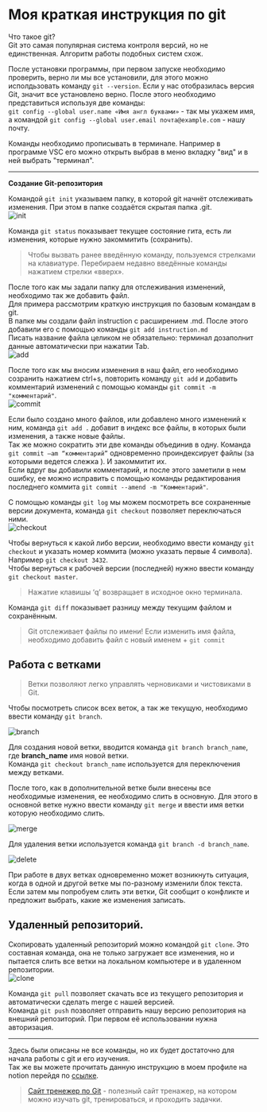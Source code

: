 # Моя краткая инструкция по git

Что такое git?  
Git это самая популярная система контроля версий, но не единственная. Алгоритм работы подобных систем схож.

После установки программы, при первом запуске необходимо проверить, верно ли мы все установили, для этого можно исполдьзовать команду `git --version`. Если у нас отобразилась версия Git, значит все установлено верно. После этого необходимо представиться используя две команды:  
`git config --global user.name «Имя англ буквами»` - так мы укажем имя,  а командой `git config --global user.email почта@example.com` - нашу почту.

Команды необходимо прописывать в терминале. Например в программе VSC его можно открыть выбрав в меню вкладку "вид" и в ней выбрать "терминал". 
****
**Создание Git-репозитория** 

Командой `git init` указываем папку, в которой git начнёт отслеживать изменения. При этом в папке создаётся скрытая папка .git.  
![init](.\images\1.png)

Команда `git status` показывает текущее состояние гита, есть ли изменения, которые нужно закоммитить (сохранить).

>Чтобы вызвать ранее введённую команду, пользуемся стрелками на клавиатуре. Перебираем недавно введённые команды нажатием стрелки «вверх». 

После того как мы задали папку для отслеживания изменений, необходимо так же добавить файл.  
Для примера рассмотрим краткую инструкция по базовым командам в git.  
В папке мы создали файл instruction с расширением .md. После этого добавили его с помощью команды `git add instruction.md`  
Писать название файла целиком не обязательно: терминал дозаполнит данные автоматически при нажатии Tab.  
![add](.\images\2.png)

После того как мы вносим изменения в наш файл, его необходимо созранить нажатием ctrl+s, повторить команду `git add` и добавить комментарий изменений с помощью команды `git commit -m "комментарий"`.  
![commit](.\images\3.png)   

Если было создано много файлов, или добавлено много изменений к ним, команда `git add .` добавит в индекс все файлы, в которых были изменения, а также новые файлы.  
Так же можно сократить эти две команды объединив в одну. Команда `git commit –am “комментарий”` одновременно проиндексирует файлы (за которыми ведется слежка ). И закоммитит их.  
Если вдруг вы добавили комментарий, и после этого заметили в нем ошибку, ее можно исправить с помощью команды редактирования последнего коммита `git commit --amend -m "Комментарий"`.

С помощью команды `git log` мы можем посмотреть все сохраненные версии документа, команда `git checkout` позволяет переключаться ними.   
![checkout](.\images\4.png) 

Чтобы вернуться к какой либо версии, необходимо ввести команду `git checkout` и указать номер коммита (можно указать первые 4 символа). Например `git checkout 3432`.  
Чтобы вернуться к рабочей версии (последней) нужно ввести команду `git checkout master`.

>Нажатие клавишы ‘q’ возвращает в исходное окно терминала.

Команда `git diff` показывает разницу между текущим файлом и сохранённым. 

>Git отслеживает файлы по имени! 
Если изменить имя файла, необходимо добавить файл с новый именем + `git commit`

## Работа с ветками

 > Ветки позволяют легко управлять черновиками и чистовиками в Git.

 Чтобы посмотреть список всех веток, а так же текущую, необходимо ввести команду `git branch`.  

![branch](.\images\5.png) 

 Для создания новой ветки, вводится команда `git branch branch_name`, где **branch_name** имя новой ветки.  
 Команда `git checkout branch_name` используется для переключения между ветками.

 После того, как в дополнительной ветке были внесены все необходимые изменения, ее необходимо слить в основную. Для этого в основной ветке нужно ввести команду `git merge` и ввести имя ветки которую необходимо слить.

 ![merge](.\images\6.png) 

 Для удаления ветки используется команда `git branch -d branch_name`.

 ![delete](.\images\7.png) 

 При работе в двух ветках одновременно может возникнуть ситуация, когда в одной и другой ветке мы по-разному изменили блок текста. Если затем мы попробуем слить эти ветки, Git сообщит о конфликте и предложит выбрать, какие же изменения записать.

 ## Удаленный репозиторий.

 Скопировать удаленный репозиторий можно командой `git clone`. Это составная команда, она не только загружает все изменения, но и пытается слить все ветки на локальном компьютере и в удаленном репозитории.  
 ![clone](.\images\8.png) 

Команда `git pull` позволяет скачать все из текущего репозитория и автоматически сделать merge с нашей версией.  
Команда `git push` позволяет отправить нашу версию репозитория на внешний репозиторий. При первом её использовании нужна авторизация.

---

Здесь были описаны не все команды, но их будет достаточно для начала работы с git и его изучения.  
Так же вы можете прочитать данную инструкцию в моем профиле на notion перейдя по [ссылке](https://alexey-gb.notion.site/91cf7bc4332d4bf08e0af3c4b6e64484).

>[Сайт тренежер по Git](https://learngitbranching.js.org/?locale=ru_RU) - полезный сайт тренажер, на котором можно изучать git, тренироваться, и проходить задачки.